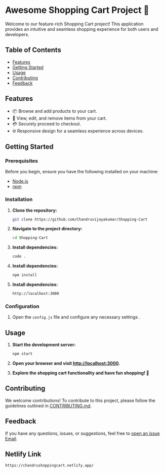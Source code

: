 # Awesome Shopping Cart Project 🛒

Welcome to our feature-rich Shopping Cart project! This application provides an intuitive and seamless shopping experience for both users and developers.

## Table of Contents

- [Features](#features)
- [Getting Started](#getting-started)
- [Usage](#usage)
- [Contributing](#contributing)
- [Feedback](#feedback)

## Features

- 📦 Browse and add products to your cart.
- 🛒 View, edit, and remove items from your cart.
- 💳 Securely proceed to checkout.
- 🌐 Responsive design for a seamless experience across devices.

## Getting Started

### Prerequisites

Before you begin, ensure you have the following installed on your machine:

- [Node.js](https://nodejs.org/)
- [npm](https://www.npmjs.com/)

### Installation

1. **Clone the repository:**

    ```bash
    git clone https://github.com/Chandruvijayakumar/Shopping-Cart
    ```

2. **Navigate to the project directory:**

    ```bash
    cd Shopping-Cart
    ```

3. **Install dependencies:**

    ```bash
    code .
    ```
3. **Install dependencies:**

    ```bash
    npm install
    ```
4. **Install dependencies:**

    ```bash
    http://localhost:3000
    ```    

### Configuration

1. Open the `config.js` file and configure any necessary settings .

## Usage

1. **Start the development server:**

    ```bash
    npm start
    ```

2. **Open your browser and visit [http://localhost:3000](http://localhost:3000).**

3. **Explore the shopping cart functionality and have fun shopping! 🎉**

## Contributing

We welcome contributions! To contribute to this project, please follow the guidelines outlined in [CONTRIBUTING.md](CONTRIBUTING.md).

## Feedback

If you have any questions, issues, or suggestions, feel free to [open an issue](https://github.com/Chandruvijayakumar/Shopping-Cart/issues) [Email](chandru4395393@gmail.com).

## Netlify Link 

```bash
https://chandrushoppingcart.netlify.app/
```
